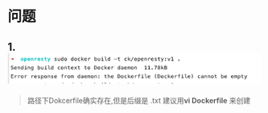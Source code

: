 # 问题

## 1. ![](/assets/docker-pro-1.png)

> 路径下Dokcerfile确实存在,但是后缀是 .txt  建议用**vi Dockerfile** 来创建





